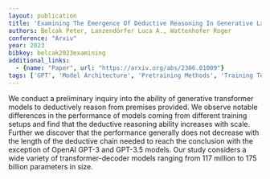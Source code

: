```yaml
---
layout: publication
title: 'Examining The Emergence Of Deductive Reasoning In Generative Language Models'
authors: Belcak Peter, Lanzendörfer Luca A., Wattenhofer Roger
conference: "Arxiv"
year: 2023
bibkey: belcak2023examining
additional_links:
  - {name: "Paper", url: "https://arxiv.org/abs/2306.01009"}
tags: ['GPT', 'Model Architecture', 'Pretraining Methods', 'Training Techniques', 'Transformer']
---
```

We conduct a preliminary inquiry into the ability of generative transformer models to deductively reason from premises provided. We observe notable differences in the performance of models coming from different training setups and find that the deductive reasoning ability increases with scale. Further we discover that the performance generally does not decrease with the length of the deductive chain needed to reach the conclusion with the exception of OpenAI GPT-3 and GPT-3.5 models. Our study considers a wide variety of transformer-decoder models ranging from 117 million to 175 billion parameters in size.
